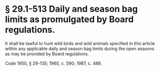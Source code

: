 # § 29.1-513 Daily and season bag limits as promulgated by Board regulations.

<p>It shall be lawful to hunt wild birds and wild animals specified in this article within any applicable daily and season bag limits during the open seasons as may be provided by Board regulations.</p><p>Code 1950, § 29-135; 1960, c. 590; 1987, c. 488.</p>